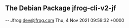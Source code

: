 The Debian Package jfrog-cli-v2-jf
-------------------------------

-- Jfrog <dev@jfrog.com>  Thu, 4 Nov 2021 09:59:32 +0000